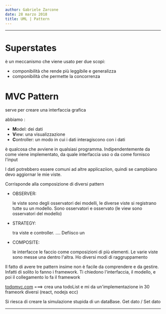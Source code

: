 ```yaml
---
author: Gabriele Zarcone
date: 28 marzo 2018
title: UML | Pattern
---
```

---------------------------------------------

# Superstates

è un meccanismo che viene usato per due scopi:

* componibilità che rende più leggibile e generalizza
* componibilità che permette la concorrenza


# MVC Pattern

serve per creare una interfaccia grafica

abbiamo :

* **M**odel: dei dati
* **V**iew: una visualizzazione
* **C**ontroller: un modo in cui i dati interagiscono con i dati

è qualcosa che avviene in qualsiasi programma. Indipendentemente da come viene implementato, da quale interfaccia uso o da come fornisco l'input

I dati potrebbero essere comuni ad altre applicaziion, quindi se campbiano devo aggiornar le mie viste.

Corrisponde alla composizione di diversi pattern 

* OBSERVER:
    
     le viste sono degli osservatori dei modelli, le diverse viste si registrano tutte su un modello. Sono osservatori e osservato (le view sono osservatori del modello)
* STRATEGY:  
    
    tra viste e controller. .... Defiisco un
* COMPOSITE:

    le interfacce le faccio come composizioni di più elementi. Le varie viste sono messe una dentro l'altra. Ho diversi modi di raggruppamento

Il fatto di avere tre pattern insime non è facile da comprendere  e da gestire. Infatti di solito lo fanno i framework. Ti chiedono l'interfaccia, il modello, e poi il collegamento lo fa il framework 

[todomvc.com](http://todomvc.com) ===> crea una todoList e mi da un'implementazione in 30 frameork diversi (react, nodejs ecc)

Si riesca di creare la simulazione stupida di un dataBase. Get dato / Set dato





***